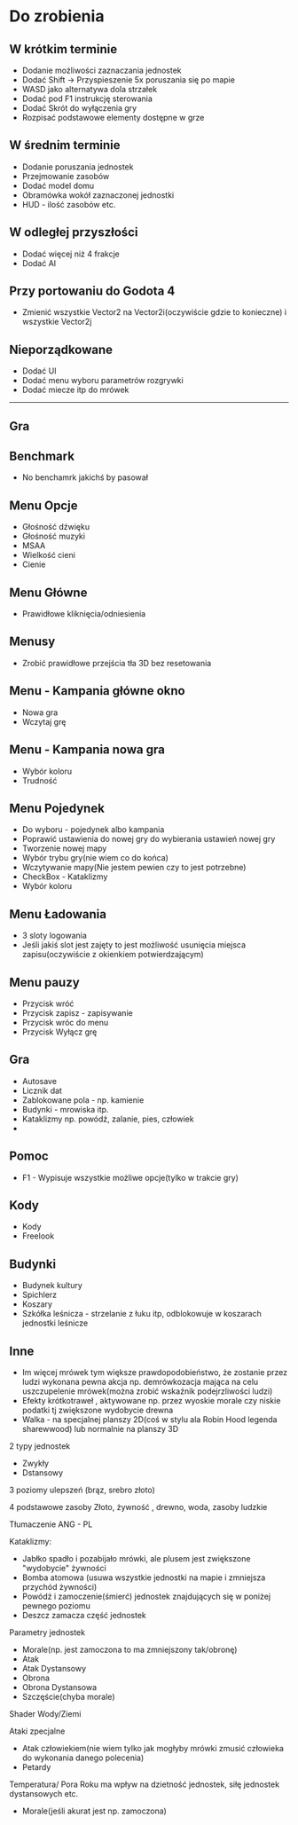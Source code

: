 # Do zrobienia

## W krótkim terminie
- Dodanie możliwości zaznaczania jednostek
- Dodać Shift -> Przyspieszenie 5x poruszania się po mapie
- WASD jako alternatywa dola strzałek
- Dodać pod F1 instrukcję sterowania
- Dodać Skrót do wyłączenia gry
- Rozpisać podstawowe elementy dostępne w grze

## W średnim terminie
- Dodanie poruszania jednostek
- Przejmowanie zasobów 
- Dodać model domu
- Obramówka wokół zaznaczonej jednostki
- HUD - ilość zasobów etc.


## W odległej przyszłości
- Dodać więcej niż 4 frakcje
- Dodać AI


## Przy portowaniu do Godota 4
- Zmienić wszystkie Vector2 na Vector2i(oczywiście gdzie to konieczne) i wszystkie Vector2j

## Nieporządkowane
- Dodać UI
- Dodać menu wyboru parametrów rozgrywki
- Dodać miecze itp do mrówek


------------------------------------------------------

## Gra


## Benchmark
- No benchamrk jakichś by pasował

## Menu Opcje
- Głośność dźwięku
- Głośność muzyki
- MSAA
- Wielkość cieni
- Cienie



## Menu Główne
- Prawidłowe kliknięcia/odniesienia

## Menusy
- Zrobić prawidłowe przejścia tła 3D bez resetowania

## Menu - Kampania główne okno
- Nowa gra
- Wczytaj grę


## Menu - Kampania nowa gra
- Wybór koloru
- Trudność


## Menu Pojedynek
- Do wyboru - pojedynek albo kampania
- Poprawić ustawienia do nowej gry do wybierania ustawień nowej gry
- Tworzenie nowej mapy
- Wybór trybu gry(nie wiem co do końca)
- Wczytywanie mapy(Nie jestem pewien czy to jest potrzebne)
- CheckBox - Kataklizmy
- Wybór koloru

## Menu Ładowania
- 3 sloty logowania
- Jeśli jakiś slot jest zajęty to jest możliwość usunięcia miejsca zapisu(oczywiście z okienkiem potwierdzającym)

## Menu pauzy
- Przycisk wróć
- Przycisk zapisz - zapisywanie
- Przycisk wróc do menu
- Przycisk Wyłącz grę

## Gra
- Autosave
- Licznik dat
- Zablokowane pola - np. kamienie
- Budynki - mrowiska itp.
- Kataklizmy np. powódź, zalanie, pies, człowiek
- 

## Pomoc
- F1 - Wypisuje wszystkie możliwe opcje(tylko w trakcie gry)


## Kody
- Kody
- Freelook

## Budynki
- Budynek kultury
- Spichlerz
- Koszary
- Szkółka leśnicza - strzelanie z łuku itp, odblokowuje w koszarach jednostki leśnicze



## Inne
- Im więcej mrówek tym większe prawdopodobieństwo, że zostanie przez ludzi wykonana pewna akcja np. demrówkozacja mająca na celu uszczupelenie mrówek(można zrobić wskaźnik podejrzliwości ludzi)
- Efekty krótkotraweł , aktywowane np. przez wyoskie morale czy niskie podatki tj zwiększone wydobycie drewna
- Walka - na specjalnej planszy 2D(coś w stylu ala Robin Hood legenda sharewwood) lub normalnie na planszy 3D


2 typy jednostek 
- Zwykły
- Dstansowy

3 poziomy ulepszeń (brąz, srebro złoto)

4 podstawowe zasoby
Złoto, żywność , drewno, woda, zasoby ludzkie

Tłumaczenie ANG - PL

Kataklizmy:
- Jabłko spadło i pozabijało mrówki, ale plusem jest zwiększone "wydobycie" żywności
- Bomba atomowa (usuwa wszystkie jednostki na mapie i zmniejsza przychód żywności)
- Powódź i zamoczenie(śmierć) jednostek znajdujących się w poniżej pewnego poziomu
- Deszcz zamacza część jednostek

Parametry jednostek
- Morale(np. jest zamoczona to ma zmniejszony tak/obronę)
- Atak
- Atak Dystansowy
- Obrona
- Obrona Dystansowa
- Szczęście(chyba morale)

Shader Wody/Ziemi

Ataki zpecjalne 
- Atak człowiekiem(nie wiem tylko jak mogłyby mrówki zmusić człowieka do wykonania danego polecenia)
- Petardy

Temperatura/ Pora Roku ma wpływ na dzietność jednostek, siłę jednostek dystansowych etc.


- Morale(jeśli akurat jest np. zamoczona)

